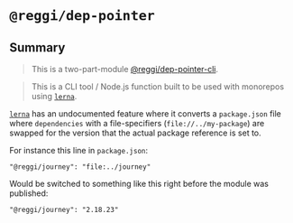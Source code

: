 # `@reggi/dep-pointer`

## Summary

> This is a two-part-module [@reggi/dep-pointer-cli](https://github.com/reggi/abide/tree/master/packages/dep-pointer-cli).

> This is a CLI tool / Node.js function built to be used with monorepos using [`lerna`](https://github.com/lerna/lerna).

[`lerna`](https://github.com/lerna/lerna) has an undocumented feature where it converts a `package.json` file where `dependencies` with a file-specifiers (`file://../my-package`) are swapped for the version that the actual package reference is set to.

For instance this line in `package.json`:

```
"@reggi/journey": "file:../journey"
```

Would be switched to something like this right before the module was published:

```
"@reggi/journey": "2.18.23"
```

